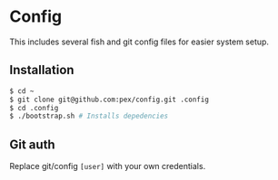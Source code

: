 # Config

This includes several fish and git config files for easier system setup.

## Installation

```sh
$ cd ~
$ git clone git@github.com:pex/config.git .config
$ cd .config
$ ./bootstrap.sh # Installs depedencies
```

## Git auth

Replace git/config `[user]` with your own credentials.